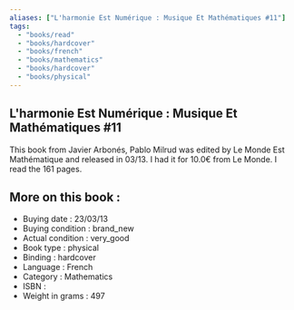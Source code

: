 ```yaml
---
aliases: ["L'harmonie Est Numérique : Musique Et Mathématiques #11"] 
tags: 
  - "books/read" 
  - "books/hardcover" 
  - "books/french"
  - "books/mathematics"
  - "books/hardcover"
  - "books/physical"
---
```



## L'harmonie Est Numérique : Musique Et Mathématiques #11
This book from Javier Arbonés, Pablo Milrud was edited by Le Monde Est Mathématique and released in 03/13. I had it for 10.0€ from Le Monde. I read the 161 pages.

## More on this book :
- Buying date : 23/03/13
- Buying condition : brand_new
- Actual condition : very_good
- Book type : physical
- Binding : hardcover
- Language : French
- Category : Mathematics
- ISBN : 
- Weight in grams : 497

